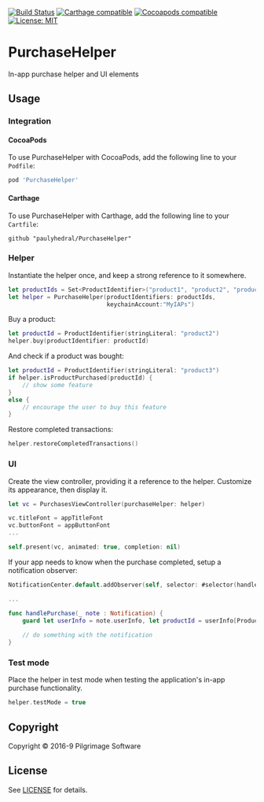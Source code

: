 
[![Build Status](https://travis-ci.org/paulyhedral/PurchaseHelper.svg?branch=master)](https://travis-ci.org/paulyhedral/PurchaseHelper)
[![Carthage compatible](https://img.shields.io/badge/Carthage-compatible-4BC51D.svg?style=flat)](https://github.com/Carthage/Carthage#adding-frameworks-to-an-application)
[![Cocoapods compatible](https://img.shields.io/cocoapods/v/PurchaseHelper.svg?style=flat)](https://cocoapods.org/pods/PurchaseHelper)
[![License: MIT](https://img.shields.io/cocoapods/l/PurchaseHelper.svg?style=flat)](http://opensource.org/licenses/MIT)

# PurchaseHelper

In-app purchase helper and UI elements

## Usage

### Integration

#### CocoaPods

To use PurchaseHelper with CocoaPods, add the following line to your `Podfile`:

```ruby
pod 'PurchaseHelper'
```

#### Carthage

To use PurchaseHelper with Carthage, add the following line to your `Cartfile`:

```carthage
github "paulyhedral/PurchaseHelper"
```

### Helper

Instantiate the helper once, and keep a strong reference to it somewhere.

```swift
let productIds = Set<ProductIdentifier>("product1", "product2", "product3")
let helper = PurchaseHelper(productIdentifiers: productIds,
                            keychainAccount:"MyIAPs")
```

Buy a product:

```swift
let productId = ProductIdentifier(stringLiteral: "product2")
helper.buy(productIdentifier: productId)
```

And check if a product was bought:

```swift
let productId = ProductIdentifier(stringLiteral: "product3")
if helper.isProductPurchased(productId) {
    // show some feature
}
else {
    // encourage the user to buy this feature
}
```

Restore completed transactions:

```swift
helper.restoreCompletedTransactions()
```

### UI

Create the view controller, providing it a reference to the helper. Customize its appearance, then display it.

```swift
let vc = PurchasesViewController(purchaseHelper: helper)

vc.titleFont = appTitleFont
vc.buttonFont = appButtonFont
...

self.present(vc, animated: true, completion: nil)
```

If your app needs to know when the purchase completed, setup a notification observer:

```swift
NotificationCenter.default.addObserver(self, selector: #selector(handlePurchase(_:)), name: ProductPurchasedNotification, object: nil)

...

func handlePurchase(_ note : Notification) {
    guard let userInfo = note.userInfo, let productId = userInfo[ProductPurchasedNotificationProductIdentifierKey] as? String else { return }
    
    // do something with the notification
}
```

### Test mode

Place the helper in test mode when testing the application's in-app purchase functionality.

```swift
helper.testMode = true
```

## Copyright

Copyright &copy; 2016-9 Pilgrimage Software

## License

See [LICENSE](LICENSE) for details.
